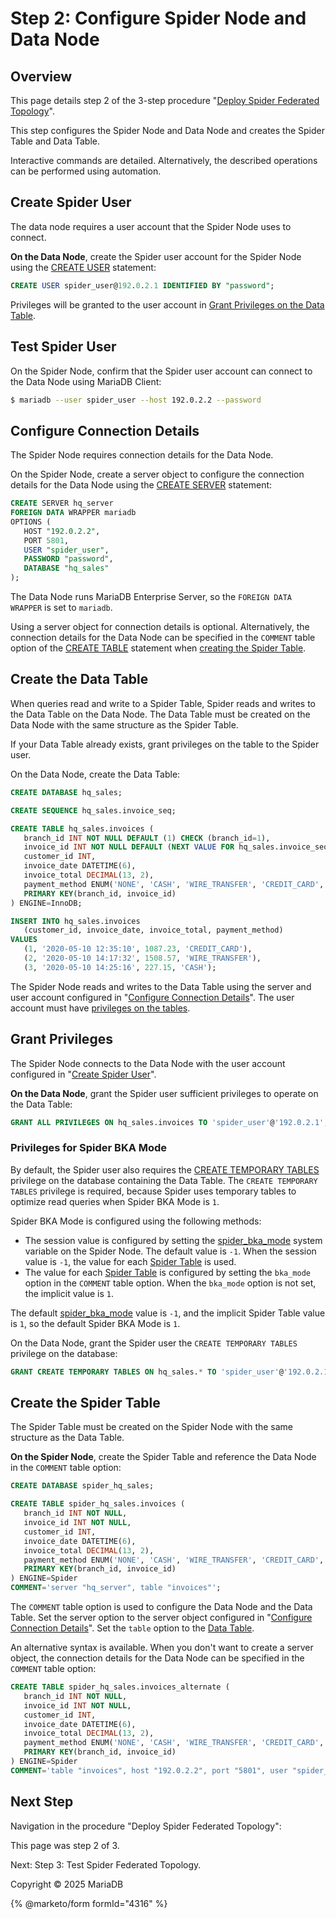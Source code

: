 # Step 2: Configure Spider Node and Data Node

## Overview

This page details step 2 of the 3-step procedure "[Deploy Spider Federated Topology](./)".

This step configures the Spider Node and Data Node and creates the Spider Table and Data Table.

Interactive commands are detailed. Alternatively, the described operations can be performed using automation.

## Create Spider User

The data node requires a user account that the Spider Node uses to connect.

**On the Data Node**, create the Spider user account for the Spider Node using the [CREATE USER](../../../reference/sql-statements/account-management-sql-statements/create-user.md) statement:

```sql
CREATE USER spider_user@192.0.2.1 IDENTIFIED BY "password";
```

Privileges will be granted to the user account in [Grant Privileges on the Data Table](step-2-configure-spider-node-and-data-node.md#grant-privileges).

## Test Spider User

On the Spider Node, confirm that the Spider user account can connect to the Data Node using MariaDB Client:

```bash
$ mariadb --user spider_user --host 192.0.2.2 --password
```

## Configure Connection Details

The Spider Node requires connection details for the Data Node.

On the Spider Node, create a server object to configure the connection details for the Data Node using the [CREATE SERVER](../../../reference/sql-statements/data-definition/create/create-server.md) statement:

```sql
CREATE SERVER hq_server
FOREIGN DATA WRAPPER mariadb
OPTIONS (
   HOST "192.0.2.2",
   PORT 5801,
   USER "spider_user",
   PASSWORD "password",
   DATABASE "hq_sales"
);
```

The Data Node runs MariaDB Enterprise Server, so the `FOREIGN DATA WRAPPER` is set to `mariadb`.

Using a server object for connection details is optional. Alternatively, the connection details for the Data Node can be specified in the `COMMENT` table option of the [CREATE TABLE](../../../reference/sql-statements/data-definition/create/create-table.md) statement when [creating the Spider Table](step-2-configure-spider-node-and-data-node.md#create-the-spider-table).

## Create the Data Table

When queries read and write to a Spider Table, Spider reads and writes to the Data Table on the Data Node. The Data Table must be created on the Data Node with the same structure as the Spider Table.

If your Data Table already exists, grant privileges on the table to the Spider user.

On the Data Node, create the Data Table:

```sql
CREATE DATABASE hq_sales;

CREATE SEQUENCE hq_sales.invoice_seq;

CREATE TABLE hq_sales.invoices (
   branch_id INT NOT NULL DEFAULT (1) CHECK (branch_id=1),
   invoice_id INT NOT NULL DEFAULT (NEXT VALUE FOR hq_sales.invoice_seq),
   customer_id INT,
   invoice_date DATETIME(6),
   invoice_total DECIMAL(13, 2),
   payment_method ENUM('NONE', 'CASH', 'WIRE_TRANSFER', 'CREDIT_CARD', 'GIFT_CARD'),
   PRIMARY KEY(branch_id, invoice_id)
) ENGINE=InnoDB;

INSERT INTO hq_sales.invoices
   (customer_id, invoice_date, invoice_total, payment_method)
VALUES
   (1, '2020-05-10 12:35:10', 1087.23, 'CREDIT_CARD'),
   (2, '2020-05-10 14:17:32', 1508.57, 'WIRE_TRANSFER'),
   (3, '2020-05-10 14:25:16', 227.15, 'CASH');
```

The Spider Node reads and writes to the Data Table using the server and user account configured in "[Configure Connection Details](step-2-configure-spider-node-and-data-node.md#configure-connection-details)". The user account must have [privileges on the tables](step-2-configure-spider-node-and-data-node.md#grant-privileges).

## Grant Privileges

The Spider Node connects to the Data Node with the user account configured in "[Create Spider User](step-2-configure-spider-node-and-data-node.md#create-spider-user)".

**On the Data Node**, grant the Spider user sufficient privileges to operate on the Data Table:

```sql
GRANT ALL PRIVILEGES ON hq_sales.invoices TO 'spider_user'@'192.0.2.1';
```

### Privileges for Spider BKA Mode

By default, the Spider user also requires the [CREATE TEMPORARY TABLES](../../../reference/sql-statements/data-definition/create/create-table.md#create-temporary-table) privilege on the database containing the Data Table. The `CREATE TEMPORARY TABLES` privilege is required, because Spider uses temporary tables to optimize read queries when Spider BKA Mode is `1`.

Spider BKA Mode is configured using the following methods:

* The session value is configured by setting the [spider\_bka\_mode](../../../reference/storage-engines/spider/spider-system-variables.md#spider_bka_mode) system variable on the Spider Node. The default value is `-1`. When the session value is `-1`, the value for each [Spider Table](step-2-configure-spider-node-and-data-node.md#create-the-spider-table) is used.
* The value for each [Spider Table](step-2-configure-spider-node-and-data-node.md#create-the-spider-table) is configured by setting the `bka_mode` option in the `COMMENT` table option. When the `bka_mode` option is not set, the implicit value is `1`.

The default [spider\_bka\_mode](../../../reference/storage-engines/spider/spider-system-variables.md#spider_bka_mode) value is `-1`, and the implicit Spider Table value is `1`, so the default Spider BKA Mode is `1`.

On the Data Node, grant the Spider user the `CREATE TEMPORARY TABLES` privilege on the database:

```sql
GRANT CREATE TEMPORARY TABLES ON hq_sales.* TO 'spider_user'@'192.0.2.1';
```

## Create the Spider Table

The Spider Table must be created on the Spider Node with the same structure as the Data Table.

**On the Spider Node**, create the Spider Table and reference the Data Node in the `COMMENT` table option:

```sql
CREATE DATABASE spider_hq_sales;

CREATE TABLE spider_hq_sales.invoices (
   branch_id INT NOT NULL,
   invoice_id INT NOT NULL,
   customer_id INT,
   invoice_date DATETIME(6),
   invoice_total DECIMAL(13, 2),
   payment_method ENUM('NONE', 'CASH', 'WIRE_TRANSFER', 'CREDIT_CARD', 'GIFT_CARD'),
   PRIMARY KEY(branch_id, invoice_id)
) ENGINE=Spider
COMMENT='server "hq_server", table "invoices"';
```

The `COMMENT` table option is used to configure the Data Node and the Data Table. Set the server option to the server object configured in "[Configure Connection Details](step-2-configure-spider-node-and-data-node.md#configure-connection-details)". Set the `table` option to the [Data Table](step-2-configure-spider-node-and-data-node.md#create-the-data-table).

An alternative syntax is available. When you don't want to create a server object, the connection details for the Data Node can be specified in the `COMMENT` table option:

```sql
CREATE TABLE spider_hq_sales.invoices_alternate (
   branch_id INT NOT NULL,
   invoice_id INT NOT NULL,
   customer_id INT,
   invoice_date DATETIME(6),
   invoice_total DECIMAL(13, 2),
   payment_method ENUM('NONE', 'CASH', 'WIRE_TRANSFER', 'CREDIT_CARD', 'GIFT_CARD'),
   PRIMARY KEY(branch_id, invoice_id)
) ENGINE=Spider
COMMENT='table "invoices", host "192.0.2.2", port "5801", user "spider_user", password "user_password", database "hq_sales"';
```

## Next Step

Navigation in the procedure "Deploy Spider Federated Topology":

This page was step 2 of 3.

Next: Step 3: Test Spider Federated Topology.

Copyright © 2025 MariaDB

{% @marketo/form formId="4316" %}
